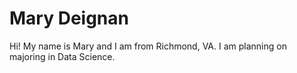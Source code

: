 # Mary Deignan

Hi! My name is Mary and I am from Richmond, VA. I am planning on majoring in Data Science. 
